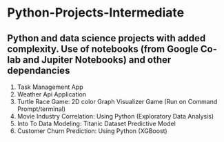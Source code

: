# Python-Projects-Intermediate
## Python and data science projects with added complexity. Use of notebooks (from Google Co-lab and Jupiter Notebooks) and other dependancies 

1. Task Management App
2. Weather Api Application
3. Turtle Race Game: 2D color Graph Visualizer Game (Run on Command Prompt/terminal)
4. Movie Industry Correlation: Using Python (Exploratory Data Analysis)
5. Into To Data Modeling: Titanic Dataset Predictive Model
6.  Customer Churn Prediction: Using Python (XGBoost)


